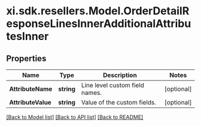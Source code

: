 # xi.sdk.resellers.Model.OrderDetailResponseLinesInnerAdditionalAttributesInner

## Properties

Name | Type | Description | Notes
------------ | ------------- | ------------- | -------------
**AttributeName** | **string** | Line level custom field names. | [optional] 
**AttributeValue** | **string** | Value of the custom fields. | [optional] 

[[Back to Model list]](../README.md#documentation-for-models) [[Back to API list]](../README.md#documentation-for-api-endpoints) [[Back to README]](../README.md)

